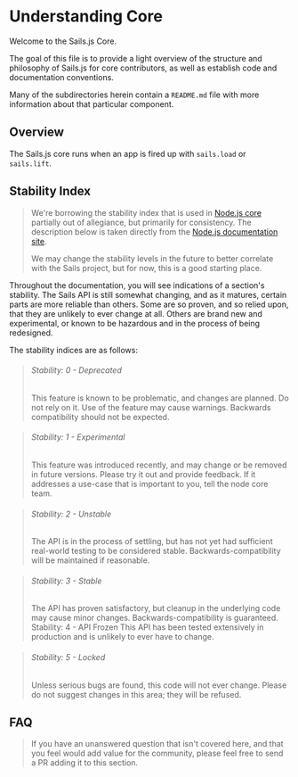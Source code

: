 # Understanding Core

Welcome to the Sails.js Core.

The goal of this file is to provide a light overview of the structure and philosophy of Sails.js for core contributors, as well as establish code and documentation conventions.

Many of the subdirectories herein contain a `README.md` file with more information about that particular component.


## Overview

The Sails.js core runs when an app is fired up with `sails.load` or `sails.lift`.


## Stability Index

> We're borrowing the stability index that is used in [Node.js core](http://nodejs.org/api/documentation.html#documentation_stability_index) partially out of allegiance, but primarily for consistency.
> The description below is taken directly from the [Node.js documentation site](http://nodejs.org/api/documentation.html).
>
> We may change the stability levels in the future to better correlate with the Sails project, but for now, this is a good starting place.

Throughout the documentation, you will see indications of a section's stability. The Sails API is still somewhat changing, and as it matures, certain parts are more reliable than others. Some are so proven, and so relied upon, that they are unlikely to ever change at all. Others are brand new and experimental, or known to be hazardous and in the process of being redesigned.

The stability indices are as follows:

> ###### Stability: 0 - Deprecated
> This feature is known to be problematic, and changes are
> planned.  Do not rely on it.  Use of the feature may cause warnings.  Backwards
> compatibility should not be expected.

> ###### Stability: 1 - Experimental
> This feature was introduced recently, and may change
> or be removed in future versions.  Please try it out and provide feedback.
> If it addresses a use-case that is important to you, tell the node core team.

> ###### Stability: 2 - Unstable
> The API is in the process of settling, but has not yet had
> sufficient real-world testing to be considered stable. Backwards-compatibility
> will be maintained if reasonable.

> ###### Stability: 3 - Stable
> The API has proven satisfactory, but cleanup in the underlying
> code may cause minor changes.  Backwards-compatibility is guaranteed.
> Stability: 4 - API Frozen
> This API has been tested extensively in production and is
> unlikely to ever have to change.

> ###### Stability: 5 - Locked
> Unless serious bugs are found, this code will not ever
> change.  Please do not suggest changes in this area; they will be refused.



## FAQ

> If you have an unanswered question that isn't covered here, and that you feel would add value for the community, please feel free to send a PR adding it to this section.

